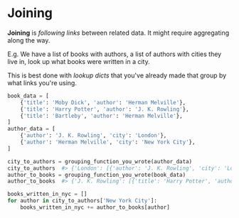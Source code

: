 # Joining

**Joining** is _following links_ between related data.
It might require aggregating along the way.

E.g. We have a list of books with authors, a list of authors with cities they live in, look up what books were written in a city.

This is best done with _lookup dicts_ that you've already made that group by what links you're using.

```py
book_data = [
    {'title': 'Moby Dick', 'author': 'Herman Melville'},
    {'title': 'Harry Potter', 'author': 'J. K. Rowling'},
    {'title': 'Bartleby', 'author': 'Herman Melville'},
]
author_data = [
    {'author': 'J. K. Rowling', 'city': 'London'},
    {'author': 'Herman Melville', 'city': 'New York City'},
]

city_to_authors = grouping_function_you_wrote(author_data)
city_to_authors  #> {'London': [{'author': 'J. K. Rowling', 'city': 'London'}], 'New York City': [{'author': 'Herman Melville', 'city': 'New York City'}]}
author_to_books = grouping_function_you_wrote(book_data)
author_to_books  #> {'J. K. Rowling': [{'title': 'Harry Potter', 'author': 'J. K. Rowling'}], 'Herman Melville': [{'title': 'Moby Dick', 'author': 'Herman Melville'}, {'title': 'Bartleby', 'author': 'Herman Melville'}]}

books_written_in_nyc = []
for author in city_to_authors['New York City']:
    books_written_in_nyc += author_to_books[author]
```

